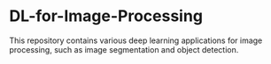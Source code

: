 # DL-for-Image-Processing

This repository contains various deep learning applications for image processing, such as image segmentation and object detection.
